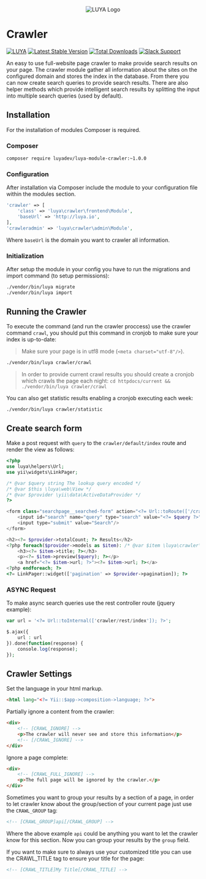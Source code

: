 <p align="center">
  <img src="https://raw.githubusercontent.com/luyadev/luya/master/docs/logo/luya-logo-0.2x.png" alt="LUYA Logo"/>
</p>

# Crawler

[![LUYA](https://img.shields.io/badge/Powered%20by-LUYA-brightgreen.svg)](https://luya.io)
[![Latest Stable Version](https://poser.pugx.org/luyadev/luya-module-crawler/v/stable)](https://packagist.org/packages/luyadev/luya-module-crawler)
[![Total Downloads](https://poser.pugx.org/luyadev/luya-module-crawler/downloads)](https://packagist.org/packages/luyadev/luya-module-crawler)
[![Slack Support](https://img.shields.io/badge/Slack-luyadev-yellowgreen.svg)](https://slack.luya.io/)

An easy to use full-website page crawler to make provide search results on your page. The crawler module gather all information about the sites on the configured domain and stores the index in the database. From there you can now create search queries to provide search results. There are also helper methods which provide intelligent search results by splitting the input into multiple search queries (used by default).

## Installation

For the installation of modules Composer is required.

### Composer

```sh
composer require luyadev/luya-module-crawler:~1.0.0
```

### Configuration

After installation via Composer include the module to your configuration file within the modules section.

```php
'crawler' => [
    'class' => 'luya\crawler\frontend\Module',
    'baseUrl' => 'http://luya.io',
],
'crawleradmin' => 'luya\crawler\admin\Module',
```

Where `baseUrl` is the domain you want to crawler all information.

### Initialization
After setup the module in your config you have to run the migrations and import command (to setup permissions):

```sh
./vendor/bin/luya migrate
./vendor/bin/luya import
```

## Running the Crawler

To execute the command (and run the crawler proccess) use the crawler command `crawl`, you should put this command in cronjob to make sure your index is up-to-date:

> Make sure your page is in utf8 mode (`<meta charset="utf-8"/>`).

```sh
./vendor/bin/luya crawler/crawl
```

> In order to provide current crawl results you should create a cronjob which crawls the page each night: `cd httpdocs/current && ./vendor/bin/luya crawler/crawl`

You can also get statistic results enabling a cronjob executing each week:
 
```
./vendor/bin/luya crawler/statistic
```


## Create search form

Make a post request with `query` to the `crawler/default/index` route and render the view as follows:

```php
<?php
use luya\helpers\Url;
use yii\widgets\LinkPager;

/* @var $query string The lookup query encoded */
/* @var $this \luya\web\View */
/* @var $provider \yii\data\ActiveDataProvider */
?>

<form class="searchpage__searched-form" action="<?= Url::toRoute(['/crawler/default/index']); ?>" method="get">
    <input id="search" name="query" type="search" value="<?= $query ?>">
    <input type="submit" value="Search"/>
</form>

<h2><?= $provider->totalCount; ?> Results</h2>
<?php foreach($provider->models as $item): /* @var $item \luya\crawler\models\Index */ ?>
    <h3><?= $item->title; ?></h3>
    <p><?= $item->preview($query); ?></p>
    <a href="<?= $item->url; ?>"><?= $item->url; ?></a>
<?php endforeach; ?>
<?= LinkPager::widget(['pagination' => $provider->pagination]); ?>
```

### ASYNC Request

To make async search queries use the rest controller route (jquery example):


```php
var url = '<?= Url::toInternal(['crawler/rest/index']); ?>';

$.ajax({
    url : url 
}).done(function(response) {
    console.log(response);
});
```

## Crawler Settings

Set the language in your html markup.

```html
<html lang="<?= Yii::$app->composition->language; ?>">
```

Partially ignore a content from the crawler:

```html
<div>
    <!-- [CRAWL_IGNORE] -->
    <p>The crawler will never see and store this information</p>
    <!-- [/CRAWL_IGNORE] -->
</div>
```

Ignore a page complete:

```html
<div>
    <!-- [CRAWL_FULL_IGNORE] --> 
    <p>The full page will be ignored by the crawler.</p>
</div>
```

Sometimes you want to group your results by a section of a page, in order to let crawler know about the group/section of your current page just use the `CRAWL_GROUP` tag:

```html
<!-- [CRAWL_GROUP]api[/CRAWL_GROUP] -->
```

Where the above example `api` could be anything you want to let the crawler know for this section. Now you can group your results by the `group` field.

If you want to make sure to always use your customized title you can use the CRAWL_TITLE tag to ensure your title for the page:

```html
<!-- [CRAWL_TITLE]My Title[/CRAWL_TITLE] -->
```
